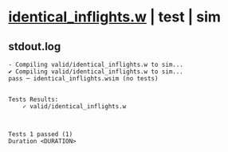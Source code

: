 # [identical_inflights.w](../../../../examples/tests/valid/identical_inflights.w) | test | sim

## stdout.log
```log
- Compiling valid/identical_inflights.w to sim...
✔ Compiling valid/identical_inflights.w to sim...
pass ─ identical_inflights.wsim (no tests)
 

Tests Results:
    ✓ valid/identical_inflights.w



Tests 1 passed (1) 
Duration <DURATION>

```

